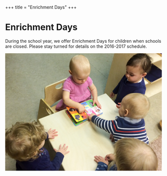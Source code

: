 +++
title = "Enrichment Days"
+++

# Enrichment Days

During the school year, we offer Enrichment Days for children when
schools are closed. Please stay turned for details on the 2016-2017
schedule.

<img class="mainpic" src="/images/IMG_4024.jpg">

